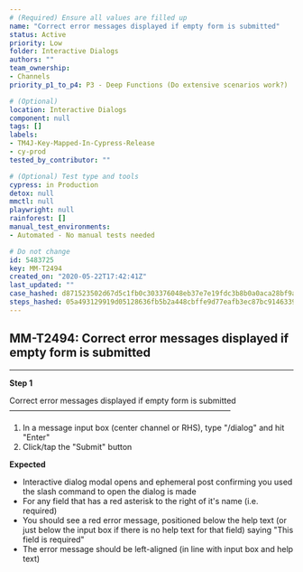 ```yaml
---
# (Required) Ensure all values are filled up
name: "Correct error messages displayed if empty form is submitted"
status: Active
priority: Low
folder: Interactive Dialogs
authors: ""
team_ownership:
- Channels
priority_p1_to_p4: P3 - Deep Functions (Do extensive scenarios work?)

# (Optional)
location: Interactive Dialogs
component: null
tags: []
labels:
- TM4J-Key-Mapped-In-Cypress-Release
- cy-prod
tested_by_contributor: ""

# (Optional) Test type and tools
cypress: in Production
detox: null
mmctl: null
playwright: null
rainforest: []
manual_test_environments:
- Automated - No manual tests needed

# Do not change
id: 5483725
key: MM-T2494
created_on: "2020-05-22T17:42:41Z"
last_updated: ""
case_hashed: d871523502d67d5c1fb0c303376048eb37e7e19fdc3b8b0a0aca28bf9afc1ac86cd3e26e13033e544c1420b6a74d044d
steps_hashed: 05a493129919d05128636fb5b2a448cbffe9d77eafb3ec87bc9146339da67c4bc1076efe292179f55cafa3c26eb5ffc1
---
```


<!-- (Auto-generated) Based on frontmatter's "key" and "name" -->

## MM-T2494: Correct error messages displayed if empty form is submitted

---

**Step 1**

Correct error messages displayed if empty form is submitted\
————————————————————————————

1. In a message input box (center channel or RHS), type "/dialog" and hit "Enter"
2. Click/tap the "Submit" button

**Expected**

- Interactive dialog modal opens and ephemeral post confirming you used the slash command to open the dialog is made
- For any field that has a red asterisk to the right of it's name (i.e. required)
- You should see a red error message, positioned below the help text (or just below the input box if there is no help text for that field) saying "This field is required"
- The error message should be left-aligned (in line with input box and help text)
